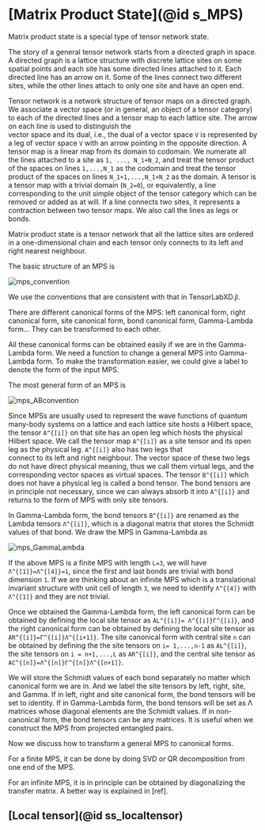 # [Matrix Product State](@id s_MPS)

Matrix product state is a special type of tensor network state.

The story of a general tensor network starts from a directed graph in space. A directed
graph is a lattice structure with discrete lattice sites on some spatial points and each
site has some directed lines attached to it. Each directed line has an arrow on it. Some of
the lines connect two different sites, while the other lines attach to only one site and
have an open end.

Tensor network is a network structure of tensor maps on a directed graph. We associate a
vector space (or in general, an object of a tensor category) to each of the directed lines
and a tensor map to each lattice site. The arrow on each line is used to distinguish the  
vector space and its dual, i.e., the dual of a vector space ``V`` is represented by a leg of
vector space ``V`` with an arrow pointing in the opposite direction. A tensor map is a
linear map from its domain to codomain. We numerate all the lines attached to a site as
``1, ..., N_1+N_2``, and treat the tensor product of the spaces on lines ``1,...,N_1`` as
the codomain and treat the tensor product of the spaces on lines ``N_1+1,...,N_1+N_2`` as
the domain. A tensor is a tensor map with a trivial domain (``N_2=0``), or equivalently, a
line corresponding to the unit simple object of the tensor category which can be removed
or added as at will. If a line connects two sites, it represents a contraction between two
tensor maps. We also call the lines as legs or bonds.

Matrix product state is a tensor network that all the lattice sites are ordered in a
one-dimensional chain and each tensor only connects to its left and right nearest
neighbour.

The basic structure of an MPS is

![mps_convention](figures/mps_convention.svg)

We use the conventions that are consistent with that in TensorLabXD.jl.

There are different canonical forms of the MPS: left canonical form, right canonical form,
site canonical form, bond canonical form, Gamma-Lambda form... They can be transformed to
each other.

All these canonical forms can be obtained easily if we are in the Gamma-Lambda form. We need
a function to change a general MPS into Gamma-Lambda form. To make the transformation
easier, we could give a label to denote the form of the input MPS.

The most general form of an MPS is

![mps_ABconvention](figures/mps_ABconvention.svg)

Since MPSs are usually used to represent the wave functions of quantum many-body systems on
a lattice and each lattice site hosts a Hilbert space, the tensor ``A^{[i]}`` on that site
has an open leg which hosts the physical Hilbert space. We call the tensor map ``A^{[i]}``
as a site tensor and its open leg as the physical leg. ``A^{[i]}`` also has two legs that   
connect to its left and right neighbour. The vector space of these two legs do not have
direct physical meaning, thus we call them virtual legs, and the corresponding
vector spaces as virtual spaces. The tensor ``B^{[i]]`` which does not have a physical leg
is called a bond tensor. The bond tensors are in principle not necessary, since we can
always absorb it into ``A^{[i]}`` and returns to the form of MPS with only site tensors.

In Gamma-Lambda form, the bond tensors ``B^{[i]}`` are renamed as the Lambda tensors
``Λ^{[i]}``, which is a diagonal matrix that stores the Schmidt values of that bond.
We draw the MPS in Gamma-Lambda as

![mps_GammaLambda](figures/mps_GammaLambda.svg)

If the above MPS is a finite MPS with length ``L=3``, we will have ``Λ^{[1]}=Λ^{[4]}=1``,
since the first and last bonds are trivial with bond dimension ``1``. If we are thinking
about an infinite MPS which is a translational invariant structure with unit cell of length
``3``, we need to identify ``Λ^{[4]}`` with ``Λ^{[1]}`` and they are not trivial.

Once we obtained the Gamma-Lambda form, the left canonical form can be obtained by defining
the local site tensor as ``AL^{[i]}= Λ^{[i]}Γ^{[i]}``, and the right canonical form can be
obtained by defining the local site tensor as ``AR^{[i]}=Γ^{[i]}Λ^{[i+1]}``. The site
canonical form with central site ``n`` can be obtained by defining the the site tensors on
``i= 1,...,n-1`` as ``AL^{[i]}``, the site tensors on ``i = n+1,...,L`` as ``AR^{[i]}``, and
the central site tensor as ``AC^{[n]}=Λ^{[n]}Γ^{[n]}Λ^{[n+1]}``.

We will store the Schmidt values of each bond separately no matter which canonical form we
are in. And we label the site tensors by left, right, site, and Gamma. If in left, right and
site canonical form, the bond tensors will be set to identity. If in Gamma-Lambda form, the
bond tensors will be set as Λ matrices whose diagonal elements are the Schmidt values. If in
non-canonical form, the bond tensors can be any matrices. It is useful when we construct the
MPS from projected entangled pairs.

Now we discuss how to transform a general MPS to canonical forms.

For a finite MPS, it can be done by doing SVD or QR decomposition from one end of the MPS.

For an infinite MPS, it is in principle can be obtained by diagonalizing the transfer
matrix. A better way is explained in [ref].










## [Local tensor](@id ss_localtensor)
